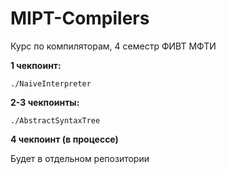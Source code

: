# MIPT-Compilers
Курс по компиляторам, 4 семестр ФИВТ МФТИ

**1 чекпоинт:**

`./NaiveInterpreter`

**2-3 чекпоинты:**

`./AbstractSyntaxTree`

**4 чекпоинт (в процессе)**

Будет в отдельном репозитории
